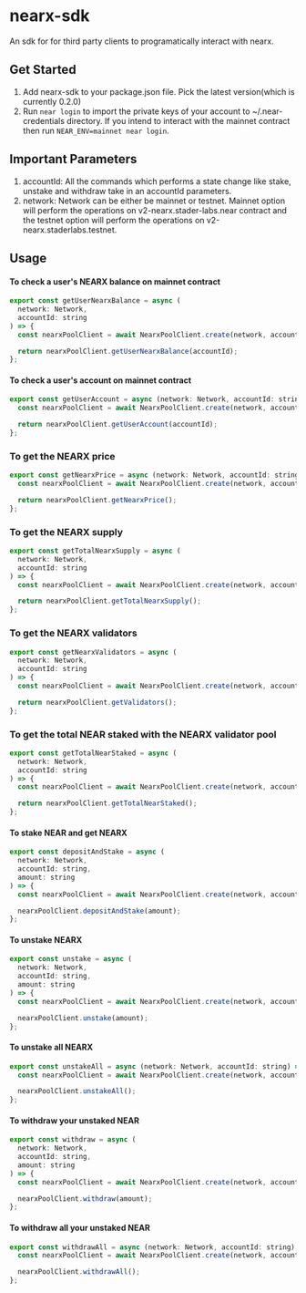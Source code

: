 # nearx-sdk

An sdk for for third party clients to programatically interact with nearx.

## Get Started

1. Add nearx-sdk to your package.json file. Pick the latest version(which is currently 0.2.0)
2. Run `near login` to import the private keys of your account to ~/.near-credentials directory. If you intend to interact with the mainnet contract then run `NEAR_ENV=mainnet near login`.

## Important Parameters
1. accountId: All the commands which performs a state change like stake, unstake and withdraw take in an accountId parameters.
2. network: Network can be either be mainnet or testnet. Mainnet option will perform the operations on v2-nearx.stader-labs.near contract and the testnet option will perform the operations on v2-nearx.staderlabs.testnet.

## Usage

#### To check a user's NEARX balance on mainnet contract
```javascript
export const getUserNearxBalance = async (
  network: Network,
  accountId: string
) => {
  const nearxPoolClient = await NearxPoolClient.create(network, accountId);

  return nearxPoolClient.getUserNearxBalance(accountId);
};
```

#### To check a user's account on mainnet contract
```javascript
export const getUserAccount = async (network: Network, accountId: string) => {
  const nearxPoolClient = await NearxPoolClient.create(network, accountId);

  return nearxPoolClient.getUserAccount(accountId);
};

```

### To get the NEARX price
```javascript
export const getNearxPrice = async (network: Network, accountId: string) => {
  const nearxPoolClient = await NearxPoolClient.create(network, accountId);

  return nearxPoolClient.getNearxPrice();
};

```

### To get the NEARX supply
```javascript
export const getTotalNearxSupply = async (
  network: Network,
  accountId: string
) => {
  const nearxPoolClient = await NearxPoolClient.create(network, accountId);

  return nearxPoolClient.getTotalNearxSupply();
};
```

### To get the NEARX validators
```javascript
export const getNearxValidators = async (
  network: Network,
  accountId: string
) => {
  const nearxPoolClient = await NearxPoolClient.create(network, accountId);

  return nearxPoolClient.getValidators();
};
```

### To get the total NEAR staked with the NEARX validator pool
```javascript
export const getTotalNearStaked = async (
  network: Network,
  accountId: string
) => {
  const nearxPoolClient = await NearxPoolClient.create(network, accountId);

  return nearxPoolClient.getTotalNearStaked();
};
```


#### To stake NEAR and get NEARX
```javascript
export const depositAndStake = async (
  network: Network,
  accountId: string,
  amount: string
) => {
  const nearxPoolClient = await NearxPoolClient.create(network, accountId);

  nearxPoolClient.depositAndStake(amount);
};
```

#### To unstake NEARX
```javascript
export const unstake = async (
  network: Network,
  accountId: string,
  amount: string
) => {
  const nearxPoolClient = await NearxPoolClient.create(network, accountId);

  nearxPoolClient.unstake(amount);
};
```
#### To unstake all NEARX
```javascript
export const unstakeAll = async (network: Network, accountId: string) => {
  const nearxPoolClient = await NearxPoolClient.create(network, accountId);

  nearxPoolClient.unstakeAll();
};
```

#### To withdraw your unstaked NEAR
```javascript
export const withdraw = async (
  network: Network,
  accountId: string,
  amount: string
) => {
  const nearxPoolClient = await NearxPoolClient.create(network, accountId);

  nearxPoolClient.withdraw(amount);
};
```
#### To withdraw all your unstaked NEAR
```javascript
export const withdrawAll = async (network: Network, accountId: string) => {
  const nearxPoolClient = await NearxPoolClient.create(network, accountId);

  nearxPoolClient.withdrawAll();
};
```
